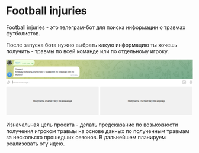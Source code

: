 # Football injuries

Football injuries - это телеграм-бот для поиска информации о травмах футболистов.

После запуска бота нужно выбрать какую информацию ты хочешь получить - травмы по всей команде или по отдельному игроку.

![Здесь должен быть пример проекта](https://github.com/sports-injuries/.github/blob/c6eb5c9dbb1d56342dbc1184bbe26115bc9acc5e/example_project.png)

Изначальная цель проекта - делать предсказание по возможности получения игроком травмы на основе данных по полученным травмам за нескольско прошедших сезонов. В дальнейшем планируем реализовать эту идею.
